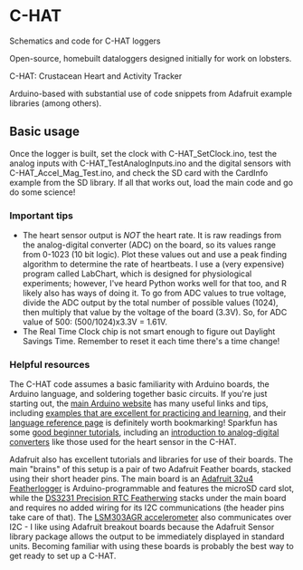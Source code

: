 # C-HAT
Schematics and code for C-HAT loggers

Open-source, homebuilt dataloggers designed initially for work on lobsters.

C-HAT: Crustacean Heart and Activity Tracker

Arduino-based with substantial use of code snippets from Adafruit example libraries (among others).

## Basic usage
Once the logger is built, set the clock with C-HAT_SetClock.ino, test the analog inputs with C-HAT_TestAnalogInputs.ino and the digital sensors with C-HAT_Accel_Mag_Test.ino, and check the SD card with the CardInfo example from the SD library. If all that works out, load the main code and go do some science!

### Important tips
- The heart sensor output is *NOT* the heart rate. It is raw readings from the analog-digital converter (ADC) on the board, so its values range from 0-1023 (10 bit logic). Plot these values out and use a peak finding algorithm to determine the rate of heartbeats. I use a (very expensive) program called LabChart, which is designed for physiological experiments; however, I've heard Python works well for that too, and R likely also has ways of doing it.
To go from ADC values to true voltage, divide the ADC output by the total number of possible values (1024), then multiply that value by the voltage of the board (3.3V). So, for ADC value of 500: (500/1024)x3.3V = 1.61V.
- The Real Time Clock chip is not smart enough to figure out Daylight Savings Time. Remember to reset it each time there's a time change!

### Helpful resources
The C-HAT code assumes a basic familiarity with Arduino boards, the Arduino language, and soldering together basic circuits. If you're just starting out, the [main Arduino website](https://www.arduino.cc/en/Guide) has many useful links and tips, including [examples that are excellent for practicing and learning](https://docs.arduino.cc/built-in-examples/), and their [language reference page](https://www.arduino.cc/reference/en/) is definitely worth bookmarking! Sparkfun has some [good beginner tutorials](https://learn.sparkfun.com/tutorials/what-is-an-arduino), including an [introduction to analog-digital converters](https://learn.sparkfun.com/tutorials/analog-to-digital-conversion) like those used for the heart sensor in the C-HAT.

Adafruit also has excellent tutorials and libraries for use of their boards.
The main "brains" of this setup is a pair of two Adafruit Feather boards, stacked using their short header pins. The main board is an [Adafruit 32u4 Featherlogger](https://learn.adafruit.com/adafruit-feather-32u4-adalogger) is Arduino-programmable and features the microSD card slot, while the [DS3231 Precision RTC Featherwing](https://learn.adafruit.com/adafruit-ds3231-precision-rtc-breakout/) stacks under the main board and requires no added wiring for its I2C communications (the header pins take care of that). The [LSM303AGR accelerometer](https://learn.adafruit.com/lsm303-accelerometer-slash-compass-breakout/downloads) also communicates over I2C - I like using Adafruit breakout boards because the Adafruit Sensor library package allows the output to be immediately displayed in standard units. Becoming familiar with using these boards is probably the best way to get ready to set up a C-HAT.
